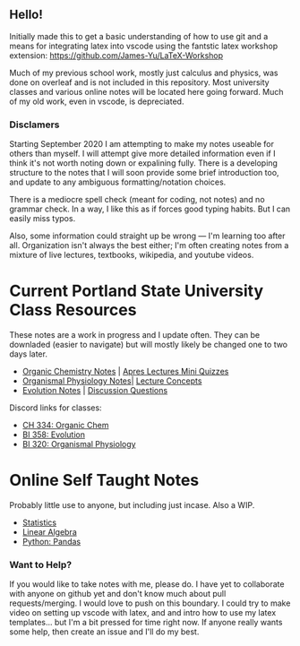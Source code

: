 ## Hello!

Initially made this to get a basic understanding of how to use git and a means for integrating latex into vscode using the fantstic latex workshop extension: https://github.com/James-Yu/LaTeX-Workshop

Much of my previous school work, mostly just calculus and physics, was done on overleaf and is not included in this repository. Most university classes and various online notes will be located here going forward. Much of my old work, even in vscode, is depreciated. 

### Disclamers
Starting September 2020 I am attempting to make my notes useable for others than myself. I will attempt give more detailed information even if I think it's not worth noting down or expalining fully. There is a developing structure to the notes that I will soon provide some brief introduction too, and update to any ambiguous formatting/notation choices. 

There is a mediocre spell check (meant for coding, not notes) and no grammar check. In a way, I like this as if forces good typing habits. But I can easily miss typos. 

Also, some information could straight up be wrong &mdash; I'm learning too after all. Organization isn't always the best either; I'm often creating notes from a mixture of live lectures, textbooks, wikipedia, and youtube videos.

# Current Portland State University Class Resources

These notes are a work in progress and I update often. They can be downladed (easier to navigate) but will mostly likely be changed one to two days later.

* [Organic Chemistry Notes](organic-chemistry/org-chem.pdf) | [Apres Lectures Mini Quizzes](organic-chemistry/apres-lecture-quiz.pdf)
* [Organismal Physiology Notes](organismal-physiology/org-phys.pdf)| [Lecture Concepts](organismal-physiology/lecture-concepts.pdf)
* [Evolution Notes](evolution/evolution.pdf) | [Discussion Questions](evolution/discussion-questions.pdf)

Discord links for classes: 
* [CH 334: Organic Chem](https://discord.gg/aVKvN48)
* [BI 358: Evolution](https://discord.gg/Zk8GYGB)
* [BI 320: Organismal Physiology](https://discord.gg/m5dYgGf)


# Online Self Taught Notes

Probably little use to anyone, but including just incase. Also a WIP. 

* [Statistics](statistics/statistics.pdf)
* [Linear Algebra](linear-algebra/linear-algebra.pdf)
* [Python: Pandas](pandas/exercises)


### Want to Help?

If you would like to take notes with me, please do. I have yet to collaborate with anyone on github yet and don't know much about pull requests/merging. I would love to push on this boundary. I could try to make video on setting up vscode with latex, and and intro how to use my latex templates... but I'm a bit pressed for time right now. If anyone really wants some help, then create an issue and I'll do my best. 
